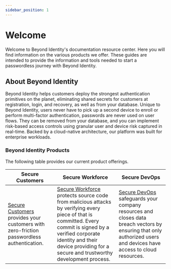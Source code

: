 ```yaml
---
sidebar_position: 1
---
```


# Welcome

Welcome to Beyond Identity's documentation resource center. Here you will find information on the various products we offer. These guides are intended to provide the information and tools needed to start a passwordless journey with Beyond Identity.

## About Beyond Identity
Beyond Identity helps customers deploy the strongest authentication primitives on the planet, eliminating shared secrets for customers at registration, login, and recovery, as well as from your database. Unique to Beyond Identity, users never have to pick up a second device to enroll or perform multi-factor authentication, passwords are never used on user flows. They can be removed from your database, and you can implement risk-based access controls using granular user and device risk captured in real-time. Backed by a cloud-native architecture, our platform was built for enterprise workloads. 

### Beyond Identity Products
The following table provides our current product offerings.

 **Secure Customers** | **Secure Workforce** | **Secure DevOps** |
|-----|------|-----|
[Secure Customers](/docs/secure-customer/) provides your customers with zero-friction passwordless authentication.| [Secure Workforce](/docs/secure-work/secure-workforce-overview) protects source code from malicious attacks by verifying every piece of that is committed. Every commit is signed by a verified corporate identity and their device providing for a secure and trustworthy development process. | [Secure DevOps](/docs/secure-devops/) safeguards your company resources and closes data breach vectors by ensuring that only authorized users and devices have access to cloud resources. |